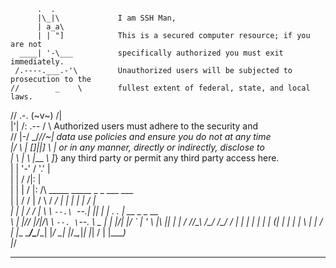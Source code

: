           .  .						
          |\_|\				I am SSH Man,
          | a_a\			
          | | "]			This is a secured computer resource; if you are not      
      ____| '-\___			specifically authorized you must exit immediately. 
     /.----.___.-'\			Unauthorized users will be subjected to prosecution to the
    //        _    \		fullest extent of federal, state, and local laws.          
   //   .-. (~v~) /|		                                        					
  |'|  /\:  .--  / \		Authorized users must adhere to the security and       
 // |-/  \_/____/\/~|		data use policies and ensure you do not at any time       
|/  \ |  []_|_|_] \ |		or in any manner, directly or indirectly, disclose to     
| \  | \ |___   _\ ]_}		any third party or permit any third party access here.    
| |  '-' /   '.'  |			
| |     /    /|:  |			
| |     |   / |:  /\		 _____ _____ _   _  ___  ___            
| |     /  /  |  /  \		/  ___/  ___| | | | |  \/  |            
| |    |  /  /  |    \		\ `--.\ `--.| |_| | | .  . | __ _ _ __  
\ |    |/\/  |/|/\    \		 `--. \`--. \  _  | | |\/| |/ _` | '_ \ 
 \|\ |\|  |  | / /\/\__\	/\__/ /\__/ / | | | | |  | | (_| | | | |
  \ \| | /   | |__			\____/\____/\_| |_/ \_|  |_/\__,_|_| |_|
       / |   |____)			                                        		                   
       |_/					                               		                   
__________________________________________________________________________________________                        
